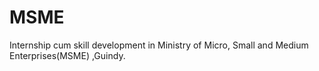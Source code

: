 # MSME
Internship cum skill development in Ministry of Micro, Small and Medium Enterprises(MSME) ,Guindy.
